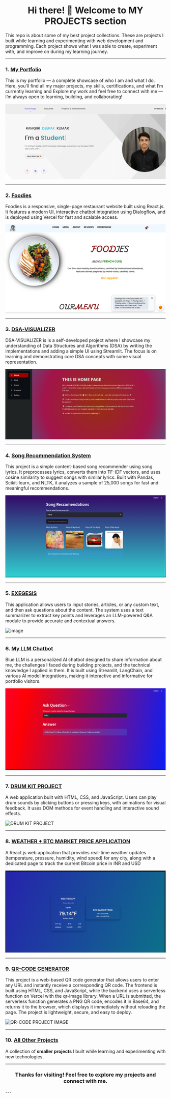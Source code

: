 <h1 align="center"> Hi there! 👋 Welcome to  <b>MY PROJECTS</b> section</h1>  

This repo is about some of my best project collections. These are projects I built while learning and experimenting with web development and programming. Each project shows what I was able to create, experiment with, and improve on during my learning journey.

----
### 1. [My Portfolio](https://github.com/DEEPAK-RAMGIRI/PORTFOLIO-FINAL)
This is my portfolio — a complete showcase of who I am and what I do.
Here, you'll find all my major projects, my skills, certifications, and what I’m currently learning and Explore my work and feel free to connect with me — I’m always open to learning, building, and collaborating!

![My Portfolio](https://github.com/DEEPAK-RAMGIRI/PORTFOLIO-FINAL/blob/main/my%20portfolio.png)

---
### 2. [Foodies](https://github.com/DEEPAK-RAMGIRI/foodies)
Foodies is a responsive, single-page restaurant website built using React.js. It features a modern UI, interactive chatbot integration using Dialogflow, and is deployed using Vercel for fast and scalable access.

![Foodies ScreenShot](https://github.com/DEEPAK-RAMGIRI/foodies/blob/main/Foodies.png)

---

### 3. [DSA-VISUALIZER](https://github.com/DEEPAK-RAMGIRI/DSA-VISUALIZER/blob/main/README.md)
DSA-VISUALIZER is is a self-developed project where I showcase my understanding of Data Structures and Algorithms (DSA) by writing the implementations and adding a simple UI using Streamlit. The focus is on learning and demonstrating core DSA concepts with some visual representation.

![Dsa project photo](https://github.com/DEEPAK-RAMGIRI/DSA-VISUALIZER/blob/main/page.png)

---

### 4. [Song Recommendation System](https://github.com/DEEPAK-RAMGIRI/Song-Recommendation-System)
This project is a simple content-based song recommender using song lyrics. It preprocesses lyrics, converts them into TF-IDF vectors, and uses cosine similarity to suggest songs with similar lyrics. Built with Pandas, Scikit-learn, and NLTK, it analyzes a sample of 25,000 songs for fast and meaningful recommendations.

![Project Screenshot](https://github.com/DEEPAK-RAMGIRI/Song-Recommendation-System/blob/main/SONG%20RECCOMENDATION.png)

---
### 5. [EXEGESIS](https://github.com/DEEPAK-RAMGIRI/helper)
This application allows users to input stories, articles, or any custom text, and then ask questions about the content. The system uses a text summarizer to extract key points and leverages an LLM-powered Q&A module to provide accurate and contextual answers.

<img width="1915" height="1031" alt="image" src="https://github.com/user-attachments/assets/973d8986-2128-40d7-84b2-54f586682a4a" />

---

### 6. [My LLM Chatbot](https://github.com/DEEPAK-RAMGIRI/llm/tree/main/MyBot)
Blue LLM is a personalized AI chatbot designed to share information about me, the challenges I faced during building projects, and the technical knowledge I applied in them.
It is built using Streamlit, LangChain, and various AI model integrations, making it interactive and informative for portfolio visitors.

![project Photo](https://github.com/DEEPAK-RAMGIRI/llm/blob/main/MyBot/llm.png)

---

### 7. [DRUM KIT PROJECT](https://github.com/DEEPAK-RAMGIRI/PROJECTS/tree/main/GAMES/Drum%20Kit(DOM))
A web application built with HTML, CSS, and JavaScript. Users can play drum sounds by clicking buttons or pressing keys, with animations for visual feedback. It uses DOM methods for event handling and interactive sound effects.

![DRUM KIT PROJECT](https://github.com/DEEPAK-RAMGIRI/PROJECTS/blob/main/GAMES/Drum%20Kit(DOM)/DRUMKIT.png)

---

### 8. [WEATHER + BTC MARKET PRICE APPLICATION](https://github.com/DEEPAK-RAMGIRI/React/tree/main/weatherandBTC)
A React.js web application that provides real-time weather updates (temperature, pressure, humidity, wind speed) for any city, along with a dedicated page to track the current Bitcoin price in INR and USD

![Weather Application Screenshot](https://github.com/DEEPAK-RAMGIRI/React/blob/main/weatherandBTC/weather%2BBTC.png)  

---

### 9. [QR-CODE GENERATOR](https://github.com/DEEPAK-RAMGIRI/PROJECTS/tree/main/QR-CODE)
This project is a web-based QR code generator that allows users to enter any URL and instantly receive a corresponding QR code. The frontend is built using HTML, CSS, and JavaScript, while the backend uses a serverless function on Vercel with the qr-image library. When a URL is submitted, the serverless function generates a PNG QR code, encodes it in Base64, and returns it to the browser, which displays it immediately without reloading the page. The project is lightweight, secure, and easy to deploy.

![QR-CODE PROJECT IMAGE](https://github.com/DEEPAK-RAMGIRI/PROJECTS/blob/main/QR-CODE/qr-code.png)

---

### 10. [All Other Projects](https://github.com/DEEPAK-RAMGIRI/PROJECTS/tree/main)
A collection of **smaller projects** I built while learning and experimenting with new technologies.  

---

<h3 align="center"> Thanks for visiting! Feel free to explore my projects and connect with me. </h3>
---
